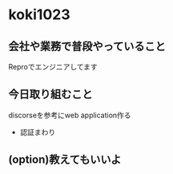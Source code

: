 # koki1023

## 会社や業務で普段やっていること

Reproでエンジニアしてます

## 今日取り組むこと

discorseを参考にweb application作る
- 認証まわり


## (option)教えてもいいよ

